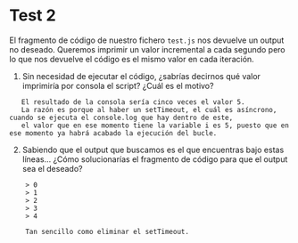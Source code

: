 # Test 2

El fragmento de código de nuestro fichero `test.js` nos devuelve un output no 
deseado. Queremos imprimir un valor incremental a cada segundo pero lo que 
nos devuelve el código es el mismo valor en cada iteración. 

1. Sin necesidad de ejecutar el código, ¿sabrías decirnos qué valor imprimiría
 por consola el script? ¿Cuál es el motivo?
 ```
    El resultado de la consola sería cinco veces el valor 5.
    La razón es porque al haber un setTimeout, el cuál es asíncrono, cuando se ejecuta el console.log que hay dentro de este,
    el valor que en ese momento tiene la variable i es 5, puesto que en ese momento ya habrá acabado la ejecución del bucle.
```
2. Sabiendo que el output que buscamos es el que encuentras bajo estas líneas… 
¿Cómo solucionarías el fragmento de código para que el output sea el deseado?

```
    > 0
    > 1
    > 2
    > 3
    > 4
```
```
    Tan sencillo como eliminar el setTimeout.
```
